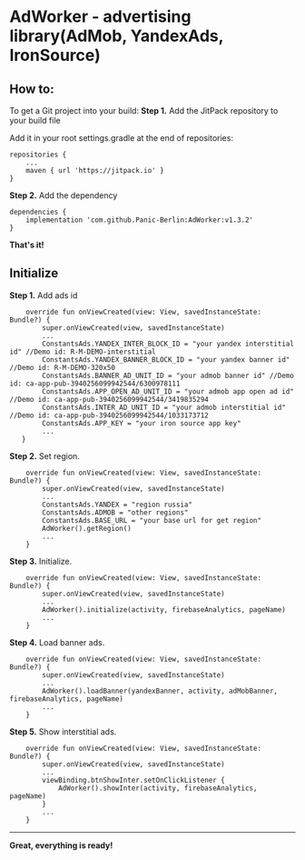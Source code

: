 # AdWorker - advertising library(AdMob, YandexAds, IronSource)

## How to:

To get a Git project into your build:
**Step 1.** Add the JitPack repository to your build file

Add it in your root settings.gradle at the end of repositories:
```
repositories {
	...
	maven { url 'https://jitpack.io' }
}
```

**Step 2.** Add the dependency
```
dependencies {
	implementation 'com.github.Panic-Berlin:AdWorker:v1.3.2'
}
```
**That's it!**

## Initialize

**Step 1.** Add ads id

```
    override fun onViewCreated(view: View, savedInstanceState: Bundle?) {
        super.onViewCreated(view, savedInstanceState)
        ...
        ConstantsAds.YANDEX_INTER_BLOCK_ID = "your yandex interstitial id" //Demo id: R-M-DEMO-interstitial
        ConstantsAds.YANDEX_BANNER_BLOCK_ID = "your yandex banner id" //Demo id: R-M-DEMO-320x50
        ConstantsAds.BANNER_AD_UNIT_ID = "your admob banner id" //Demo id: ca-app-pub-3940256099942544/6300978111
        ConstantsAds.APP_OPEN_AD_UNIT_ID = "your admob app open ad id" //Demo id: ca-app-pub-3940256099942544/3419835294
        ConstantsAds.INTER_AD_UNIT_ID = "your admob interstitial id" //Demo id: ca-app-pub-3940256099942544/1033173712
        ConstantsAds.APP_KEY = "your iron source app key"
        ...
   }
```

**Step 2.** Set region.

```
    override fun onViewCreated(view: View, savedInstanceState: Bundle?) {
        super.onViewCreated(view, savedInstanceState)
        ...
        ConstantsAds.YANDEX = "region russia"
        ConstantsAds.ADMOB = "other regions"
        ConstantsAds.BASE_URL = "your base url for get region"
        AdWorker().getRegion()
        ...
    }
```    
    
**Step 3.** Initialize.


```
    override fun onViewCreated(view: View, savedInstanceState: Bundle?) {
        super.onViewCreated(view, savedInstanceState)
        ...
        AdWorker().initialize(activity, firebaseAnalytics, pageName)
        ...
    }
``` 

**Step 4.** Load banner ads.

```
    override fun onViewCreated(view: View, savedInstanceState: Bundle?) {
        super.onViewCreated(view, savedInstanceState)
        ...
        AdWorker().loadBanner(yandexBanner, activity, adMobBanner, firebaseAnalytics, pageName)
        ...
    }
```

**Step 5.** Show interstitial ads.


```
    override fun onViewCreated(view: View, savedInstanceState: Bundle?) {
        super.onViewCreated(view, savedInstanceState)
        ...
        viewBinding.btnShowInter.setOnClickListener {
            AdWorker().showInter(activity, firebaseAnalytics, pageName)
        }
        ...
    }
```
___
**Great, everything is ready!**
